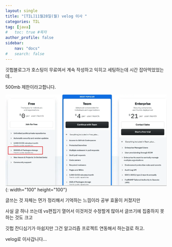 ```yaml
---
layout: single
title: "[TIL]11월28일(월) velog 이사 "
categories: TIL
tag: [java]
#   toc: true #목차
author_profile: false
sidebar:
    nav: "docs"
#   search: false
--- 
```

깃헙블로그가 호스팅이 무료여서 계속 작성하고 익히고 세팅하는데 시간 잡아먹었었는데..

500mb 제한이라고합니다.

![](/images/2022-11-28-01-06-30.png){: width="100" height="100"}



글쓰는 것 자체는 먼가 정리해서 기억하는 느낌이라 공부 효올이 커졌지만

사실 글 하나 쓰는데 vs편집기 열어서 이것저것 수정할게 많아서 글쓰기에 집중하지 못하는 것도 크고

깃헙 잔디심기가 아쉽지만 그건 알고리즘 프로젝트 연동해서 하는걸로 하고.

velog로 이사갑니다...

